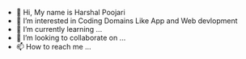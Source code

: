 - 👋 Hi, My name is Harshal Poojari
- 👀 I’m interested in Coding Domains Like App and Web devlopment
- 🌱 I’m currently learning ...
- 💞️ I’m looking to collaborate on ...
- 📫 How to reach me ...

<!---
Harshal72/Harshal72 is a ✨ special ✨ repository because its `README.md` (this file) appears on your GitHub profile.
You can click the Preview link to take a look at your changes.
--->
